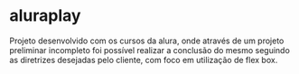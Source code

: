 # aluraplay
Projeto desenvolvido com os cursos da alura, onde através de um projeto preliminar incompleto foi possível realizar a conclusão do mesmo seguindo as diretrizes desejadas pelo cliente, com foco em utilização de flex box.
